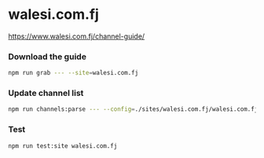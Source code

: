 # walesi.com.fj

https://www.walesi.com.fj/channel-guide/

### Download the guide

```sh
npm run grab --- --site=walesi.com.fj
```

### Update channel list

```sh
npm run channels:parse --- --config=./sites/walesi.com.fj/walesi.com.fj.config.js --output=./sites/walesi.com.fj/walesi.com.fj.channels.xml
```

### Test

```sh
npm run test:site walesi.com.fj
```

